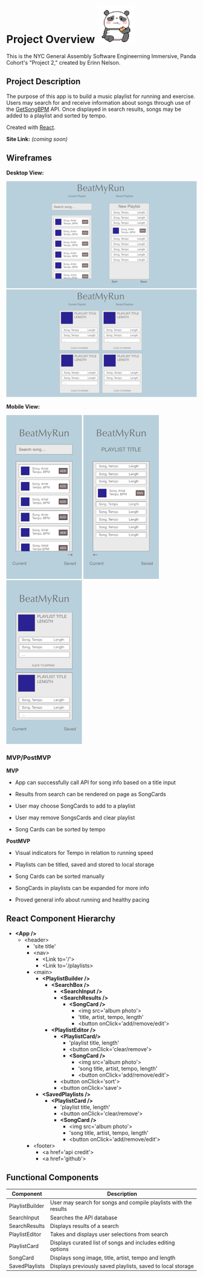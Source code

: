 # Project Overview <img src="assets/panda.gif" alt="panda gif" width="100"/>

This is the NYC General Assembly Software Engineerning Immersive, Panda Cohort's "Project 2," created by Erinn Nelson.

## Project Description

The purpose of this app is to build a music playlist for running and exercise. Users may search for and receive information about songs through use of the [GetSongBPM](https://getsongbpm.com/api) API. Once displayed in search results, songs may be added to a playlist and sorted by tempo.

Created with [React](https://reactjs.org/).

**Site Link:** _(coming soon)_

## Wireframes

**Desktop View:**

<img src="wireframes/wf_dt1.png" alt="wireframe" width="606"/>
<img src="wireframes/wf_dt2.png" alt="mobile wireframe" width="606"/>

**Mobile View:**

<img src="wireframes/wf_mb1.png" alt="wireframe" width="200"/> <img src="wireframes/wf_mb2.png" alt="mobile wireframe" width="200"/> <img src="wireframes/wf_mb3.png" alt="mobile wireframe" width="200"/>

### MVP/PostMVP

**MVP**

* App can successfully call API for song info based on a title input

* Results from search can be rendered on page as SongCards

* User may choose SongCards to add to a playlist

* User may remove SongsCards and clear playlist

* Song Cards can be sorted by tempo

**PostMVP**

* Visual indicators for Tempo in relation to running speed

* Playlists can be titled, saved and stored to local storage 

* Song Cards can be sorted manually

* SongCards in playlists can be expanded for more info

* Proved general info about running and healthy pacing

## React Component Hierarchy

* **\<App />**
    * \<header>
        * 'site title'
        * \<nav>
          * \<Link to='/'>
          * \<Link to='/playlists>
        * \<main>
          * **\<PlaylistBuilder />**
            * **\<SearchBox />**
              * **\<SearchInput />**
              * **\<SearchResults />**
                * **\<SongCard />**
                  * \<img src='album photo'>
                  * 'title, artist, tempo, length'
                  * \<button onClick='add/remove/edit'>
            * **\<PlaylistEditor />**
              * **\<PlaylistCard/>**
                * 'playlist title, length'
                * \<button onClick='clear/remove'>
                * **\<SongCard />**
                  * \<img src='album photo'>
                  * 'song title, artist, tempo, length'
                  * \<button onClick='add/remove/edit'>
              * \<button onClick='sort'>
              * \<button onClick='save'>
          * **\<SavedPlaylists />**
            * **\<PlaylistCard />**
                * 'playlist title, length'
                * \<button onClick='clear/remove'>
                * **\<SongCard />**
                  * \<img src='album photo'>
                  * 'song title, artist, tempo, length'
                  * \<button onClick='add/remove/edit'>
        * \<footer>
          * \<a href='api credit'>
          * \<a href='github'>

## Functional Components
 

| Component | Description | 
| --- | --- |  
| PlaylistBuilder | User may search for songs and compile playlists with the results | 
| SearchInput | Searches the API database | 
| SearchResults | Displays results of a search | 
| PlaylistEditor | Takes and displays user selections from search | 
| PlaylistCard | Displays curated list of songs and includes editing options | 
| SongCard | Displays song image, title, artist, tempo and length | 
| SavedPlaylists | Displays previously saved playlists, saved to local storage | 

